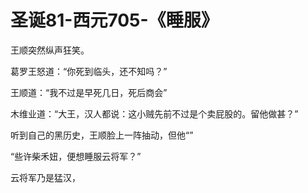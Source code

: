 # 圣诞81-西元705-《睡服》

王顺突然纵声狂笑。

葛罗王怒道：“你死到临头，还不知吗？”

王顺道：“我不过是早死几日，死后商会”

木维业道：“大王，汉人都说：这小贼先前不过是个卖屁股的。留他做甚？”

听到自己的黑历史，王顺脸上一阵抽动，但他“”

“些许柴禾妞，便想睡服云将军？”



云将军乃是猛汉，